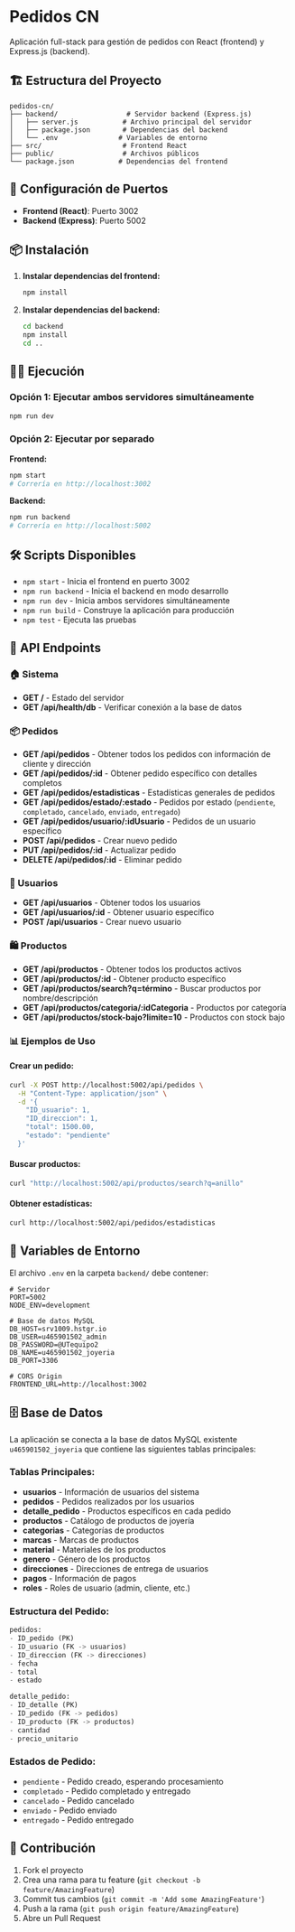 # Pedidos CN

Aplicación full-stack para gestión de pedidos con React (frontend) y Express.js (backend).

## 🏗️ Estructura del Proyecto

```
pedidos-cn/
├── backend/                 # Servidor backend (Express.js)
│   ├── server.js           # Archivo principal del servidor
│   ├── package.json        # Dependencias del backend
│   └── .env               # Variables de entorno
├── src/                    # Frontend React
├── public/                 # Archivos públicos
└── package.json           # Dependencias del frontend
```

## 🚀 Configuración de Puertos

- **Frontend (React)**: Puerto 3002
- **Backend (Express)**: Puerto 5002

## 📦 Instalación

1. **Instalar dependencias del frontend:**
   ```bash
   npm install
   ```

2. **Instalar dependencias del backend:**
   ```bash
   cd backend
   npm install
   cd ..
   ```

## 🏃‍♂️ Ejecución

### Opción 1: Ejecutar ambos servidores simultáneamente
```bash
npm run dev
```

### Opción 2: Ejecutar por separado

**Frontend:**
```bash
npm start
# Correría en http://localhost:3002
```

**Backend:**
```bash
npm run backend
# Correría en http://localhost:5002
```

## 🛠️ Scripts Disponibles

- `npm start` - Inicia el frontend en puerto 3002
- `npm run backend` - Inicia el backend en modo desarrollo
- `npm run dev` - Inicia ambos servidores simultáneamente
- `npm run build` - Construye la aplicación para producción
- `npm test` - Ejecuta las pruebas

## 📡 API Endpoints

### 🏠 Sistema
- **GET /** - Estado del servidor
- **GET /api/health/db** - Verificar conexión a la base de datos

### 📦 Pedidos
- **GET /api/pedidos** - Obtener todos los pedidos con información de cliente y dirección
- **GET /api/pedidos/:id** - Obtener pedido específico con detalles completos
- **GET /api/pedidos/estadisticas** - Estadísticas generales de pedidos
- **GET /api/pedidos/estado/:estado** - Pedidos por estado (`pendiente`, `completado`, `cancelado`, `enviado`, `entregado`)
- **GET /api/pedidos/usuario/:idUsuario** - Pedidos de un usuario específico
- **POST /api/pedidos** - Crear nuevo pedido
- **PUT /api/pedidos/:id** - Actualizar pedido
- **DELETE /api/pedidos/:id** - Eliminar pedido

### 👥 Usuarios
- **GET /api/usuarios** - Obtener todos los usuarios
- **GET /api/usuarios/:id** - Obtener usuario específico
- **POST /api/usuarios** - Crear nuevo usuario

### 🛍️ Productos
- **GET /api/productos** - Obtener todos los productos activos
- **GET /api/productos/:id** - Obtener producto específico
- **GET /api/productos/search?q=término** - Buscar productos por nombre/descripción
- **GET /api/productos/categoria/:idCategoria** - Productos por categoría
- **GET /api/productos/stock-bajo?limite=10** - Productos con stock bajo

### 📊 Ejemplos de Uso

#### Crear un pedido:
```bash
curl -X POST http://localhost:5002/api/pedidos \
  -H "Content-Type: application/json" \
  -d '{
    "ID_usuario": 1,
    "ID_direccion": 1,
    "total": 1500.00,
    "estado": "pendiente"
  }'
```

#### Buscar productos:
```bash
curl "http://localhost:5002/api/productos/search?q=anillo"
```

#### Obtener estadísticas:
```bash
curl http://localhost:5002/api/pedidos/estadisticas
```

## 🔧 Variables de Entorno

El archivo `.env` en la carpeta `backend/` debe contener:

```env
# Servidor
PORT=5002
NODE_ENV=development

# Base de datos MySQL
DB_HOST=srv1009.hstgr.io
DB_USER=u465901502_admin
DB_PASSWORD=@UTequipo2
DB_NAME=u465901502_joyeria
DB_PORT=3306

# CORS Origin
FRONTEND_URL=http://localhost:3002
```

## 🗄️ Base de Datos

La aplicación se conecta a la base de datos MySQL existente `u465901502_joyeria` que contiene las siguientes tablas principales:

### Tablas Principales:
- **usuarios** - Información de usuarios del sistema
- **pedidos** - Pedidos realizados por los usuarios
- **detalle_pedido** - Productos específicos en cada pedido
- **productos** - Catálogo de productos de joyería
- **categorias** - Categorías de productos
- **marcas** - Marcas de productos
- **material** - Materiales de los productos
- **genero** - Género de los productos
- **direcciones** - Direcciones de entrega de usuarios
- **pagos** - Información de pagos
- **roles** - Roles de usuario (admin, cliente, etc.)

### Estructura del Pedido:
```sql
pedidos:
- ID_pedido (PK)
- ID_usuario (FK -> usuarios)
- ID_direccion (FK -> direcciones) 
- fecha
- total
- estado

detalle_pedido:
- ID_detalle (PK)
- ID_pedido (FK -> pedidos)
- ID_producto (FK -> productos)
- cantidad
- precio_unitario
```

### Estados de Pedido:
- `pendiente` - Pedido creado, esperando procesamiento
- `completado` - Pedido completado y entregado
- `cancelado` - Pedido cancelado
- `enviado` - Pedido enviado
- `entregado` - Pedido entregado

## 🤝 Contribución

1. Fork el proyecto
2. Crea una rama para tu feature (`git checkout -b feature/AmazingFeature`)
3. Commit tus cambios (`git commit -m 'Add some AmazingFeature'`)
4. Push a la rama (`git push origin feature/AmazingFeature`)
5. Abre un Pull Request
